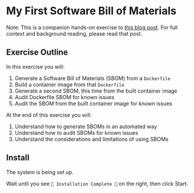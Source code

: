 # My First Software Bill of Materials

Note: This is a companion hands-on exercise to [this blog post](https://example.com). For full context and background reading, please read that post.

## Exercise Outline

In this exercise you will:

1. Generate a Software Bill of Materials (SBOM) from a `Dockerfile`
2. Build a container image from that `Dockerfile`
3. Generate a second SBOM, this time from the built container image
4. Audit Dockerfile SBOM for known issues
5. Audit the SBOM from the built container image for known issues

At the end of this exercise you will:

1. Understand how to generate SBOMs in an automated way
2. Understand how to audit SBOMs for known issues
3. Understand the considerations and limitations of using SBOMs

## Install

The system is being set up.

Wait until you see `🎉 Installation Complete 🎉` on the right, then click Start.